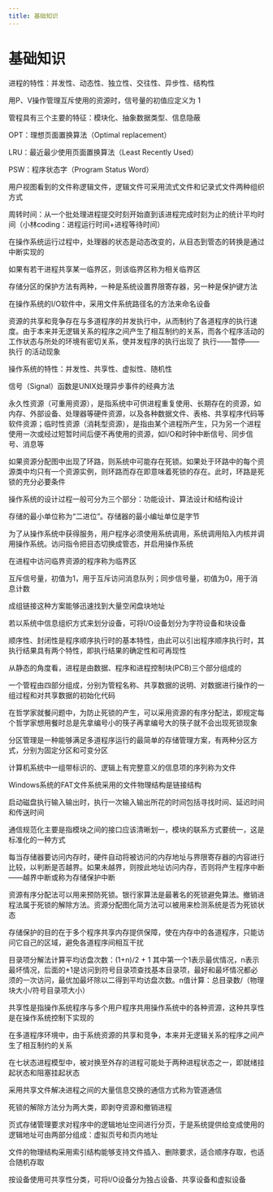 ```yaml
---
title: 基础知识
---
```


# 基础知识

进程的特性：并发性、动态性、独立性、交往性、异步性、结构性

用P、V操作管理互斥使用的资源时，信号量的初值应定义为 1 

管程具有三个主要的特征：模块化、抽象数据类型、信息隐蔽

OPT：理想页面置换算法（Optimal replacement）

LRU：最近最少使用页面置换算法（Least Recently Used）

PSW：程序状态字（Program Status Word）

用户视图看到的文件称逻辑文件，逻辑文件可采用流式文件和记录式文件两种组织方式

周转时间：从一个批处理进程提交时刻开始直到该进程完成时刻为止的统计平均时间（小林coding：进程运行时间+进程等待时间）

在操作系统运行过程中，处理器的状态是动态改变的，从目态到管态的转换是通过中断实现的

如果有若干进程共享某一临界区，则该临界区称为相关临界区

存储分区的保护方法有两种，一种是系统设置界限寄存器，另一种是保护键方法

在操作系统的I/O软件中，采用文件系统路径名的方法来命名设备

资源的共享和竞争存在与多道程序的并发执行中，从而制约了各道程序的执行速度。由于本来并无逻辑关系的程序之间产生了相互制约的关系，而各个程序活动的工作状态与所处的环境有密切关系，使并发程序的执行出现了 执行——暂停——执行 的活动现象

操作系统的特性：并发性、共享性、虚拟性、随机性

信号（Signal）函数是UNIX处理异步事件的经典方法

永久性资源（可重用资源），是指系统中可供进程重复使用、长期存在的资源，如内存、外部设备、处理器等硬件资源，以及各种数据文件、表格、共享程序代码等软件资源；临时性资源（消耗型资源），是指由某个进程所产生，只为另一个进程使用一次或经过短暂时间后便不再使用的资源，如I/O和时钟中断信号、同步信号、消息等

如果资源分配图中出现了环路，则系统中可能存在死锁。如果处于环路中的每个资源类中均只有一个资源实例，则环路而存在即意味着死锁的存在。此时，环路是死锁的充分必要条件

操作系统的设计过程一般可分为三个部分：功能设计、算法设计和结构设计

存储的最小单位称为“二进位”。存储器的最小编址单位是字节

为了从操作系统中获得服务，用户程序必须使用系统调用，系统调用陷入内核并调用操作系统。访问指令把目态切换成管态，并启用操作系统

在进程中访问临界资源的程序称为临界区

互斥信号量，初值为1，用于互斥访问消息队列；同步信号量，初值为0，用于消息计数

成组链接这种方案能够迅速找到大量空闲盘块地址

若以系统中信息组织方式来划分设备，可将I/O设备划分为字符设备和块设备

顺序性、封闭性是程序顺序执行时的基本特性，由此可以引出程序顺序执行时，其执行结果具有两个特性，即执行结果的确定性和可再现性

从静态的角度看，进程是由数据、程序和进程控制块(PCB)三个部分组成的

一个管程由四部分组成，分别为管程名称、共享数据的说明、对数据进行操作的一组过程和对共享数据的初始化代码

在哲学家就餐问题中，为防止死锁的产生，可以采用资源的有序分配法，即规定每个哲学家想用餐时总是先拿编号小的筷子再拿编号大的筷子就不会出现死锁现象

分区管理是一种能够满足多道程序运行的最简单的存储管理方案，有两种分区方式，分别为固定分区和可变分区

计算机系统中一组带标识的、逻辑上有完整意义的信息项的序列称为文件

Windows系统的FAT文件系统采用的文件物理结构是链接结构

启动磁盘执行输入输出时，执行一次输入输出所花的时间包括寻找时间、延迟时间和传送时间

通信规范化主要是指模块之间的接口应该清晰划一，模块的联系方式要统一，这是标准化的一种方式

每当存储器要访问内存时，硬件自动将被访问的内存地址与界限寄存器的内容进行比较，以判断是否越界。如果未越界，则按此地址访问内存，否则将产生程序中断——越界中断或称为存储保护中断

资源有序分配法可以用来预防死锁。银行家算法是最著名的死锁避免算法。撤销进程法属于死锁的解除方法。资源分配图化简方法可以被用来检测系统是否为死锁状态

存储保护的目的在于多个程序共享内存提供保障，使在内存中的各道程序，只能访问它自己的区域，避免各道程序间相互干扰

目录项分解法计算平均访盘次数：(1+n)/2 + 1 其中第一个1表示最优情况，n表示最坏情况，后面的+1是访问到符号目录项查找基本目录项，最好和最坏情况都必须的一次访问，最优加最坏除以二得到平均访盘次数。n值计算：总目录数/（物理块大小/符号目录项大小）

共享性是指操作系统程序与多个用户程序共用操作系统中的各种资源，这种共享性是在操作系统控制下实现的

在多道程序环境中，由于系统资源的共享和竞争，本来并无逻辑关系的程序之间产生了相互制约的关系

在七状态进程模型中，被对换至外存的进程可能处于两种进程状态之一，即就绪挂起状态和阻塞挂起状态

采用共享文件解决进程之间的大量信息交换的通信方式称为管道通信

死锁的解除方法分为两大类，即剥夺资源和撤销进程

页式存储管理要求对程序中的逻辑地址空间进行分页，于是系统提供给变成使用的逻辑地址可由两部分组成：虚拟页号和页内地址

文件的物理结构采用索引结构能够支持文件插入、删除要求，适合顺序存取，也适合随机存取

按设备使用可共享性分类，可将I/O设备分为独占设备、共享设备和虚拟设备